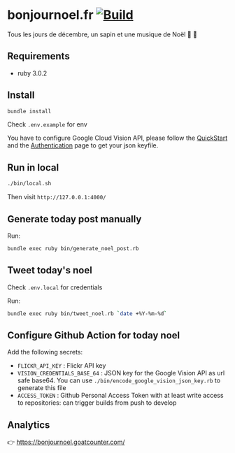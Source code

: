 # bonjournoel.fr [![Build](https://github.com/skelz0r/bonjournoel.fr/actions/workflows/build.yml/badge.svg)](https://github.com/skelz0r/bonjournoel.fr/actions/workflows/build.yml)

Tous les jours de décembre, un sapin et une musique de Noël 🎄 🎅

## Requirements

- ruby 3.0.2

## Install

```sh
bundle install
```

Check `.env.example` for env

You have to configure Google Cloud Vision API, please follow the
[QuickStart](https://github.com/googleapis/google-cloud-ruby/tree/master/google-cloud-vision#quick-start)
and the
[Authentication](https://github.com/googleapis/google-cloud-ruby/blob/master/google-cloud-vision/AUTHENTICATION.md)
page to get your json keyfile.

## Run in local

```sh
./bin/local.sh
```

Then visit `http://127.0.0.1:4000/`

## Generate today post manually

Run:

```sh
bundle exec ruby bin/generate_noel_post.rb
```

## Tweet today's noel

Check `.env.local` for credentials

Run:

```sh
bundle exec ruby bin/tweet_noel.rb `date +%Y-%m-%d`
```

## Configure Github Action for today noel

Add the following secrets:

- `FLICKR_API_KEY` : Flickr API key
- `VISION_CREDENTIALS_BASE_64` : JSON key for the Google Vision API as url safe
  base64. You can use `./bin/encode_google_vision_json_key.rb` to generate this file
- `ACCESS_TOKEN` : Github Personal Access Token with at least write access to
  repositories: can trigger builds from push to develop

## Analytics

👉 https://bonjournoel.goatcounter.com/
